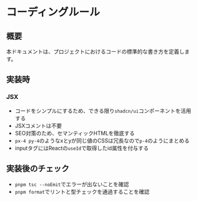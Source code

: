 # コーディングルール

## 概要
本ドキュメントは、プロジェクトにおけるコードの標準的な書き方を定義します。

## 実装時
### JSX
- コードをシンプルにするため、できる限り`shadcn/ui`コンポーネントを活用する
- JSXコメントは不要
- SEO対策のため、セマンティックHTMLを徹底する
- `px-4 py-4`のようなxとyが同じ値のCSSは冗長なので`p-4`のようにまとめる
- inputタグにはReactの`useId`で取得したid属性を付与する

## 実装後のチェック
- `pnpm tsc --noEmit`でエラーが出ないことを確認
- `pnpm format`でリントと型チェックを通過することを確認